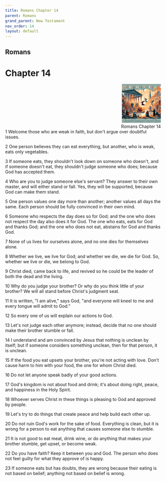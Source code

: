 ```yaml
---
title: Romans Chapter 14
parent: Romans
grand_parent: New Testament
nav_order: 14
layout: default
---
```


## Romans

# Chapter 14

<div style="clear: both; text-align: right;">
    <img src="/assets/Image/Romans/500/14.jpg" alt="Romans Chapter 14" class="chapter-image" style="max-width: 25%; height: auto;"/>
    <figcaption style="font-size: 14px;">Romans Chapter 14</figcaption>
</div>
1 Welcome those who are weak in faith, but don't argue over doubtful issues.

2 One person believes they can eat everything, but another, who is weak, eats only vegetables.

3 If someone eats, they shouldn't look down on someone who doesn't, and if someone doesn't eat, they shouldn't judge someone who does; because God has accepted them.

4 Who are you to judge someone else's servant? They answer to their own master, and will either stand or fall. Yes, they will be supported, because God can make them stand.

5 One person values one day more than another; another values all days the same. Each person should be fully convinced in their own mind.

6 Someone who respects the day does so for God; and the one who does not respect the day also does it for God. The one who eats, eats for God and thanks God; and the one who does not eat, abstains for God and thanks God.

7 None of us lives for ourselves alone, and no one dies for themselves alone.

8 Whether we live, we live for God; and whether we die, we die for God. So, whether we live or die, we belong to God.

9 Christ died, came back to life, and revived so he could be the leader of both the dead and the living.

10 Why do you judge your brother? Or why do you think little of your brother? We will all stand before Christ's judgment seat.

11 It is written, "I am alive," says God, "and everyone will kneel to me and every tongue will admit to God."

12 So every one of us will explain our actions to God.

13 Let's not judge each other anymore; instead, decide that no one should make their brother stumble or fall.

14 I understand and am convinced by Jesus that nothing is unclean by itself; but if someone considers something unclean, then for that person, it is unclean.

15 If the food you eat upsets your brother, you're not acting with love. Don't cause harm to him with your food, the one for whom Christ died.

16 Do not let anyone speak badly of your good actions.

17 God's kingdom is not about food and drink; it's about doing right, peace, and happiness in the Holy Spirit.

18 Whoever serves Christ in these things is pleasing to God and approved by people.

19 Let's try to do things that create peace and help build each other up.

20 Do not ruin God's work for the sake of food. Everything is clean, but it is wrong for a person to eat anything that causes someone else to stumble.

21 It is not good to eat meat, drink wine, or do anything that makes your brother stumble, get upset, or become weak.

22 Do you have faith? Keep it between you and God. The person who does not feel guilty for what they approve of is happy.

23 If someone eats but has doubts, they are wrong because their eating is not based on belief; anything not based on belief is wrong.


